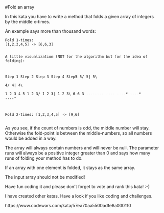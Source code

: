 <div class="markdown" id="description"><p>#Fold an array</p>
<p>In this kata you have to write a method that folds a given array of integers by the middle x-times.</p>
<p>An example says more than thousand words:</p>
<pre><code>Fold 1-times:
[1,2,3,4,5] -&gt; [6,6,3]

A little visualization (NOT for the algorithm but for the idea of folding):

 Step 1         Step 2        Step 3       Step 4       Step5
                     5/           5|         5\          
                    4/            4|          4\      
1 2 3 4 5      1 2 3/         1 2 3|       1 2 3\       6 6 3
----*----      ----*          ----*        ----*        ----*


Fold 2-times:
[1,2,3,4,5] -&gt; [9,6]</code></pre><p>As you see, if the count of numbers is odd, the middle number will stay. Otherwise the fold-point is between the middle-numbers, so all numbers would be added in a way.</p>
<p>The array will always contain numbers and will never be null. The parameter runs will always be a positive integer greater than 0 and says how many runs of folding your method has to do.</p>
<p>If an array with one element is folded, it stays as the same array.</p>
<p>The input array should not be modified!</p>
<p>Have fun coding it and please don't forget to vote and rank this kata! :-) </p>
<p>I have created other katas. Have a look if you like coding and challenges.</p>
</div>

<p>https://www.codewars.com/kata/57ea70aa5500adfe8a000110</p>
